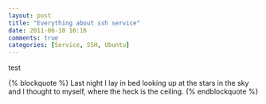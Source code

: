 ```yaml
---
layout: post
title: "Everything about ssh service"
date: 2011-06-10 16:16
comments: true
categories: [Service, SSH, Ubuntu]
---
```


<p>
test
</p>

{% blockquote %}
Last night I lay in bed looking up at the stars in the sky and I thought to myself, where the heck is the ceiling.
{% endblockquote %}
